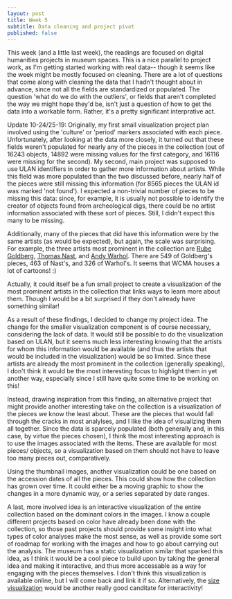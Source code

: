 ```yaml
---
layout: post
title: Week 5
subtitle: Data cleaning and project pivot
published: false
---
```


This week (and a little last week), the readings are focused on digital humanities projects in museum spaces. This is a nice parallel to project work, as I'm getting started working with real data-- though it seems like the week might be mostly focused on cleaning. There are a lot of questions that come along with cleaning the data that I hadn't thought about in advance, since not all the fields are standardized or populated. The question 'what do we do with the outliers', or fields that aren't completed the way we might hope they'd be, isn't just a question of how to get the data into a workable form. Rather, it's a pretty significant interprative act. 

Update 10-24/25-19:
Originally, my first small visualization project plan involved using the 'culture' or 'period' markers associated with each piece. Unfortunately, after looking at the data more closely, it turned out that these fields weren't populated for nearly any of the pieces in the collection (out of 16243 objects, 14892 were missing values for the first category, and 16116 were missing for the second). My second, main project was supposed to use ULAN identifiers in order to gather more information about artists. While this field was more populated than the two discussed before, nearly half of the pieces were still missing this information (for 8565 pieces the ULAN id was marked 'not found'). I expected a non-trivial number of pieces to be missing this data: since, for example, it is usually not possible to identify the creator of objects found from archeological digs, there could be no artist information associated with these sort of pieces. Still, I didn't expect this many to be missing. 

Additionally, many of the pieces that did have this information were by the same artists (as would be expected), but again, the scale was surprising. For example, the three artists most prominent in the collection are [Rube Goldberg](https://en.wikipedia.org/wiki/Rube_Goldberg), [Thomas Nast](https://en.wikipedia.org/wiki/Thomas_Nast), and [Andy Warhol](https://en.wikipedia.org/wiki/Andy_Warhol). There are 549 of Goldberg's pieces, 463 of Nast's, and 326 of Warhol's. It seems that WCMA houses a lot of cartoons! :) 

Actually, it could itself be a fun small project to create a visualization of the most prominent artists in the collection that links ways to learn more about them. Though I would be a bit surprised if they don't already have something similar! 

As a result of these findings, I decided to change my project idea. The change for the smaller visualization component is of course necessary, considering the lack of data. It would still be possible to do the visualization based on ULAN, but it seems much less interesting knowing that the artists for whom this information would be available (and thus the artists that would be included in the visualization) would be so limited. Since these artists are already the most prominent in the collection (generally speaking), I don't think it would be the most interesting focus to highlight them in yet another way, especially since I still have quite some time to be working on this!

Instead, drawing inspiration from this finding, an alternative project that might provide another interesting take on the collection is a visualization of the pieces we know the least about. These are the pieces that would fall through the cracks in most analylses, and I like the idea of visualizing them all together. Since the data is sparcely populated (both generally and, in this case, by virtue the pieces chosen), I think the most interesting approach is to use the images associated with the items. These are available for most pieces/ objects, so a visualization based on them should not have to leave too many pieces out, comparatively.

Using the thumbnail images, another visualization could be one based on the accession dates of all the pieces. This could show how the collection has grown over time. It could either be a moving graphic to show the changes in a more dynamic way, or a series separated by date ranges. 

A last, more involved idea is an interactive visualization of the entire collection based on the dominant colors in the images. I know a couple different projects based on color have already been done with the collection, so those past projects should provide some insight into what types of color analyses make the most sense, as well as provide some sort of roadmap for working with the images and how to go about carrying out the analysis. The museum has a static visualization similar that sparked this idea, as I think it would be a cool piece to build upon by taking the general idea and making it interactive, and thus more accessable as a way for engaging with the pieces themselves. I don't think this visualization is available online, but I will come back and link it if so. Alternatively, the [size visualization](https://public.tableau.com/profile/chad.weinard#!/vizhome/WCMAprototypes/ExhibitionCount) would be another really good canditate for interactivity!






